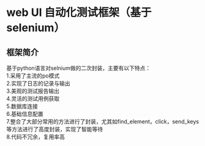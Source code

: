 # web UI 自动化测试框架（基于selenium）
## 框架简介 ##
基于python语言对selnium做的二次封装，主要有以下特点：  
1.采用了主流的po模式  
2.实现了日志的记录与输出  
3.美观的测试报告输出  
4.灵活的测试用例获取  
5.数据库连接  
6.基础信息配置  
7.整合了大部分常用的方法进行了封装，尤其如find_element，click，send_keys等方法进行了高度封装，实现了智能等待  
8.代码不冗余，复用率高  
